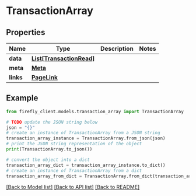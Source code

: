 # TransactionArray


## Properties

Name | Type | Description | Notes
------------ | ------------- | ------------- | -------------
**data** | [**List[TransactionRead]**](TransactionRead.md) |  | 
**meta** | [**Meta**](Meta.md) |  | 
**links** | [**PageLink**](PageLink.md) |  | 

## Example

```python
from firefly_client.models.transaction_array import TransactionArray

# TODO update the JSON string below
json = "{}"
# create an instance of TransactionArray from a JSON string
transaction_array_instance = TransactionArray.from_json(json)
# print the JSON string representation of the object
print(TransactionArray.to_json())

# convert the object into a dict
transaction_array_dict = transaction_array_instance.to_dict()
# create an instance of TransactionArray from a dict
transaction_array_from_dict = TransactionArray.from_dict(transaction_array_dict)
```
[[Back to Model list]](../README.md#documentation-for-models) [[Back to API list]](../README.md#documentation-for-api-endpoints) [[Back to README]](../README.md)


